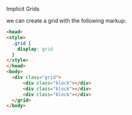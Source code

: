 Implicit Grids

we can create a grid with the following markup:

```html
<head>
<style>
  .grid {
    display: grid
  }
</style>
</head>
<body>
  <div class="grid">
      <div class="block"></div>
      <div class="block"></div>
      <div class="block"></div>
  </grid>
</body>
```

